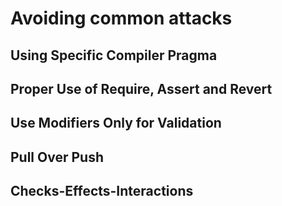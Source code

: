# Avoiding common attacks

## Using Specific Compiler Pragma

## Proper Use of Require, Assert and Revert

## Use Modifiers Only for Validation

## Pull Over Push

## Checks-Effects-Interactions
